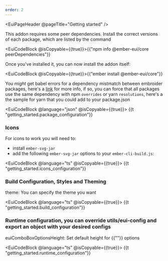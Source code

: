 ```yaml
---
order: 2
---
```


<EuiPageHeader @pageTitle="Getting started" />

<EuiSpacer />

<EuiText>

This addon requires some peer dependencies. Install the correct versions of each package, which are listed by the command

<EuiCodeBlock @isCopyable={{true}}>{{"npm info @ember-eui/core peerDependencies"}}</EuiCodeBlock>

<EuiSpacer />

Once you've installed it, you can now install the addon itself:

<EuiCodeBlock @isCopyable={{true}}>{{"ember install @ember-eui/core"}}</EuiCodeBlock>

<EuiSpacer />

You _might_ get babel errors for a dependency mistmatch between embroider packages, here's a [link](https://github.com/embroider-build/embroider/issues/1077) for more info,
if so, you can force that all packages use the same dependency with npm `overrides` or yarn `resolutions`, here's a the sample for yarn that you could add to your package.json

<EuiCodeBlock @language="json" @isCopyable={{true}}>
{{t "getting_started.package_configuration"}}
</EuiCodeBlock>

<EuiTitle>
  <h3>
    Icons
  </h3>
</EuiTitle>

For icons to work you will need to:

- install `ember-svg-jar`
- add the following `ember-svg-jar` options to your `ember-cli-build.js`:

<EuiCodeBlock @language="ts" @isCopyable={{true}}>
{{t "getting_started.icons_configuration"}}
</EuiCodeBlock>

<EuiTitle>
  <h3>
    Build Configuration, Styles and Theming
  </h3>
</EuiTitle>

<EuiCode>theme</EuiCode>: You can specify the theme you want
<EuiSpacer />

<EuiCodeBlock @language="ts" @isCopyable={{true}}>
{{t "getting_started.build_configuration"}}
</EuiCodeBlock>

<EuiTitle>
  <h3>
    Runtime configuration, you can override utils/eui-config and export an object with your desired configs
  </h3>
</EuiTitle>

<EuiCode>euiComboBoxOptionsHeight</EuiCode>: Set default height for <EuiCode>{{"<EuiComboBox />"}}</EuiCode> options
<EuiSpacer />

<EuiCodeBlock @language="ts" @isCopyable={{true}}>
{{t "getting_started.runtime_configuration"}}
</EuiCodeBlock>

</EuiText>
